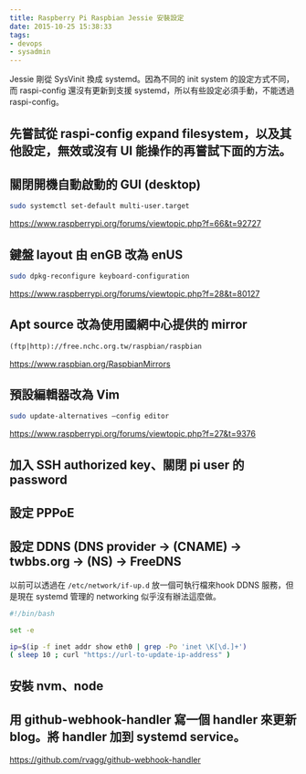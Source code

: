 ```yaml
---
title: Raspberry Pi Raspbian Jessie 安裝設定
date: 2015-10-25 15:38:33
tags:
- devops
- sysadmin
---
```


Jessie 剛從 SysVinit 換成 systemd。因為不同的 init system 的設定方式不同，而 raspi-config 還沒有更新到支援 systemd，所以有些設定必須手動，不能透過 raspi-config。
<!-- more -->
<!-- toc -->
## 先嘗試從 raspi-config expand filesystem，以及其他設定，無效或沒有 UI 能操作的再嘗試下面的方法。

## 關閉開機自動啟動的 GUI (desktop)

```sh
sudo systemctl set-default multi-user.target
```

https://www.raspberrypi.org/forums/viewtopic.php?f=66&t=92727

## 鍵盤 layout 由 enGB 改為 enUS

```sh
sudo dpkg-reconfigure keyboard-configuration
```

https://www.raspberrypi.org/forums/viewtopic.php?f=28&t=80127

## Apt source 改為使用國網中心提供的 mirror

```txt
(ftp|http)://free.nchc.org.tw/raspbian/raspbian
```

https://www.raspbian.org/RaspbianMirrors

## 預設編輯器改為 Vim

```sh
sudo update-alternatives –config editor
```

https://www.raspberrypi.org/forums/viewtopic.php?f=27&t=9376

## 加入 SSH authorized key、關閉 pi user 的 password

## 設定 PPPoE

## 設定 DDNS (DNS provider -> (CNAME) -> twbbs.org -> (NS) -> FreeDNS

以前可以透過在 `/etc/network/if-up.d` 放一個可執行檔來hook DDNS 服務，但是現在 systemd 管理的 networking 似乎沒有辦法這麼做。

```sh
#!/bin/bash

set -e

ip=$(ip -f inet addr show eth0 | grep -Po 'inet \K[\d.]+')
( sleep 10 ; curl "https://url-to-update-ip-address" )
```

## 安裝 nvm、node

## 用 github-webhook-handler 寫一個 handler 來更新 blog。將 handler 加到 systemd service。

https://github.com/rvagg/github-webhook-handler

